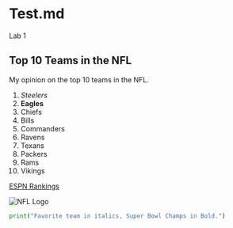 # Test.md
Lab 1
## Top 10 Teams in the NFL
My opinion on the top 10 teams in the NFL.
1. _Steelers_
2. **Eagles**
3. Chiefs
4. Bills
5. Commanders
6. Ravens
7. Texans
8. Packers
9. Rams
10. Vikings

[ESPN Rankings](https://www.espn.com/nfl/standings/_/group/league)

![NFL Logo](https://1000logos.net/wp-content/uploads/2017/05/NFL-logo.jpg)

```python
print("Favorite team in italics, Super Bowl Champs in Bold.")
```
